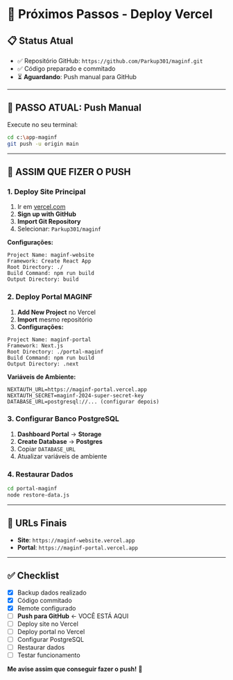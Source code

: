 # 🚀 Próximos Passos - Deploy Vercel

## 📋 **Status Atual**
- ✅ Repositório GitHub: `https://github.com/Parkup301/maginf.git`
- ✅ Código preparado e commitado
- ⏳ **Aguardando**: Push manual para GitHub

---

## 🔑 **PASSO ATUAL: Push Manual**

Execute no seu terminal:
```bash
cd c:\app-maginf
git push -u origin main
```

---

## 🚀 **ASSIM QUE FIZER O PUSH**

### 1. Deploy Site Principal
1. Ir em [vercel.com](https://vercel.com)
2. **Sign up with GitHub**
3. **Import Git Repository**
4. Selecionar: `Parkup301/maginf`

**Configurações:**
```
Project Name: maginf-website
Framework: Create React App
Root Directory: ./
Build Command: npm run build
Output Directory: build
```

### 2. Deploy Portal MAGINF
1. **Add New Project** no Vercel
2. **Import** mesmo repositório
3. **Configurações:**
```
Project Name: maginf-portal
Framework: Next.js
Root Directory: ./portal-maginf
Build Command: npm run build
Output Directory: .next
```

**Variáveis de Ambiente:**
```env
NEXTAUTH_URL=https://maginf-portal.vercel.app
NEXTAUTH_SECRET=maginf-2024-super-secret-key
DATABASE_URL=postgresql://... (configurar depois)
```

### 3. Configurar Banco PostgreSQL
1. **Dashboard Portal** → **Storage**
2. **Create Database** → **Postgres**
3. Copiar `DATABASE_URL`
4. Atualizar variáveis de ambiente

### 4. Restaurar Dados
```bash
cd portal-maginf
node restore-data.js
```

---

## 🎯 **URLs Finais**

- **Site**: `https://maginf-website.vercel.app`
- **Portal**: `https://maginf-portal.vercel.app`

---

## ✅ **Checklist**

- [x] Backup dados realizado
- [x] Código commitado
- [x] Remote configurado
- [ ] **Push para GitHub** ← VOCÊ ESTÁ AQUI
- [ ] Deploy site no Vercel
- [ ] Deploy portal no Vercel
- [ ] Configurar PostgreSQL
- [ ] Restaurar dados
- [ ] Testar funcionamento

**Me avise assim que conseguir fazer o push!** 🎯
